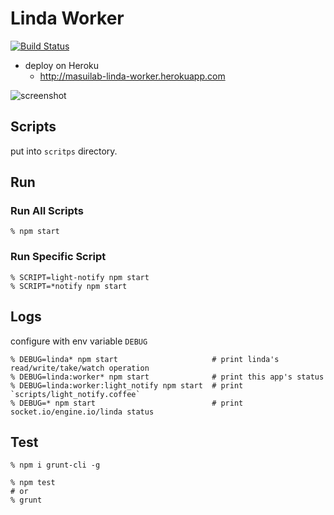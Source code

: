 # Linda Worker

[![Build Status](https://travis-ci.org/masuilab/linda-worker.svg?branch=master)](https://travis-ci.org/masuilab/linda-worker)

- deploy on Heroku
  - http://masuilab-linda-worker.herokuapp.com


![screenshot](http://shokai.org/archive/file/f0b5abc276612c61f427b249a035ebfb.png)

## Scripts

put into `scritps` directory.


## Run

### Run All Scripts

    % npm start

### Run Specific Script

    % SCRIPT=light-notify npm start
    % SCRIPT=*notify npm start


## Logs

configure with env variable `DEBUG`

    % DEBUG=linda* npm start                     # print linda's read/write/take/watch operation
    % DEBUG=linda:worker* npm start              # print this app's status
    % DEBUG=linda:worker:light_notify npm start  # print `scripts/light_notify.coffee`
    % DEBUG=* npm start                          # print socket.io/engine.io/linda status


## Test

    % npm i grunt-cli -g

    % npm test
    # or
    % grunt
